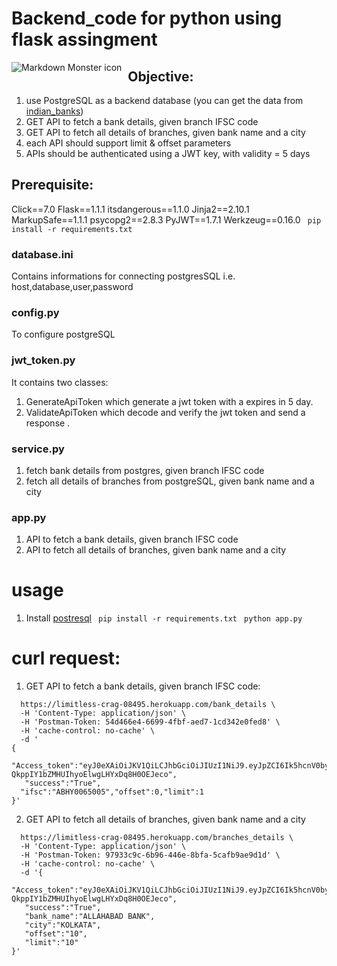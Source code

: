 # Backend_code for python using flask assingment

<img src="https://www.fylehq.com/assets/images/logos/fylelogo.svg"
     alt="Markdown Monster icon"
     style="float: left; margin-right: 10px;" />

## Objective:
1. use PostgreSQL as a backend database (you can get the data from [indian_banks](https://github.com/snarayanank2/indian_banks))
2. GET API to fetch a bank details, given branch IFSC code
3. GET API to fetch all details of branches, given bank name and a city 
4. each API should support limit & offset parameters
5. APIs should be authenticated using a JWT key, with validity = 5 days

## Prerequisite:
Click==7.0
Flask==1.1.1
itsdangerous==1.1.0
Jinja2==2.10.1
MarkupSafe==1.1.1
psycopg2==2.8.3
PyJWT==1.7.1
Werkzeug==0.16.0
``` pip install -r requirements.txt```
### database.ini 
Contains informations for connecting postgresSQL i.e. host,database,user,password

### config.py 
To configure postgreSQL

### jwt_token.py
It contains two classes:
1. GenerateApiToken which generate a jwt token with a expires in 5 day.
2. ValidateApiToken which decode and verify the jwt token and send a response .

### service.py
1. fetch bank details from postgres, given branch IFSC code 
2. fetch all details of branches from postgreSQL, given bank name and a city

### app.py
1. API to fetch a bank details, given branch IFSC code
2. API to fetch all details of branches, given bank name and a city 

# usage
1. Install [postresql](https://www.digitalocean.com/community/tutorials/how-to-install-and-use-postgresql-on-ubuntu-16-04)
``` pip install -r requirements.txt```
``` python app.py```

# curl request:

1. GET API to fetch a bank details, given branch IFSC code:
``` curl -X GET \
  https://limitless-crag-08495.herokuapp.com/bank_details \
  -H 'Content-Type: application/json' \
  -H 'Postman-Token: 54d466e4-6699-4fbf-aed7-1cd342e0fed8' \
  -H 'cache-control: no-cache' \
  -d '
{
   "Access_token":"eyJ0eXAiOiJKV1QiLCJhbGciOiJIUzI1NiJ9.eyJpZCI6Ik5hcnV0byIsInNlY3JldCI6IkRlZmF1bHQxIiwiZXhwIjoxNTY5NTcyNjAwfQ.FrFU6nJ-QkppIY1bZMHUIhyoElwgLHYxDq8H0OEJeco",
   "success":"True",
  "ifsc":"ABHY0065005","offset":0,"limit":1
}'
``` 
2. GET API to fetch all details of branches, given bank name and a city 
```curl -X GET \
  https://limitless-crag-08495.herokuapp.com/branches_details \
  -H 'Content-Type: application/json' \
  -H 'Postman-Token: 97933c9c-6b96-446e-8bfa-5cafb9ae9d1d' \
  -H 'cache-control: no-cache' \
  -d '{
   "Access_token":"eyJ0eXAiOiJKV1QiLCJhbGciOiJIUzI1NiJ9.eyJpZCI6Ik5hcnV0byIsInNlY3JldCI6IkRlZmF1bHQxIiwiZXhwIjoxNTY5NTcyNjAwfQ.FrFU6nJ-QkppIY1bZMHUIhyoElwgLHYxDq8H0OEJeco",
   "success":"True",
   "bank_name":"ALLAHABAD BANK",
   "city":"KOLKATA",
   "offset":"10",
   "limit":"10"
}' 
```

